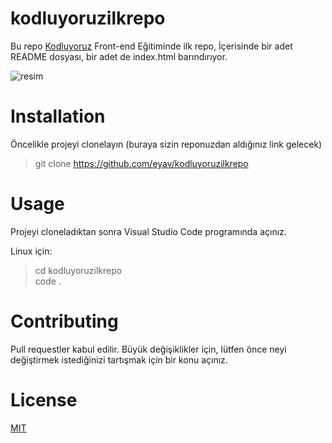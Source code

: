 # kodluyoruzilkrepo
Bu repo [Kodluyoruz](www.kodluyoruz.org) Front-end Eğitiminde ilk repo, İçerisinde bir adet README dosyası, bir adet de index.html barındırıyor.

![resim](https://user-images.githubusercontent.com/80373319/180581262-ab7e9339-81cc-4c2d-aca6-95c1ef280730.png)
# Installation
Öncelikle projeyi clonelayın (buraya sizin reponuzdan aldığınız link gelecek)
> git clone https://github.com/eyav/kodluyoruzilkrepo

# Usage
Projeyi cloneladıktan sonra Visual Studio Code programında açınız.

Linux için:
> cd kodluyoruzilkrepo  
code .
# Contributing
Pull requestler kabul edilir. Büyük değişiklikler için, lütfen önce neyi değiştirmek istediğinizi tartışmak için bir konu açınız.
# License
[MIT](https://choosealicense.com/licenses/mit/)

